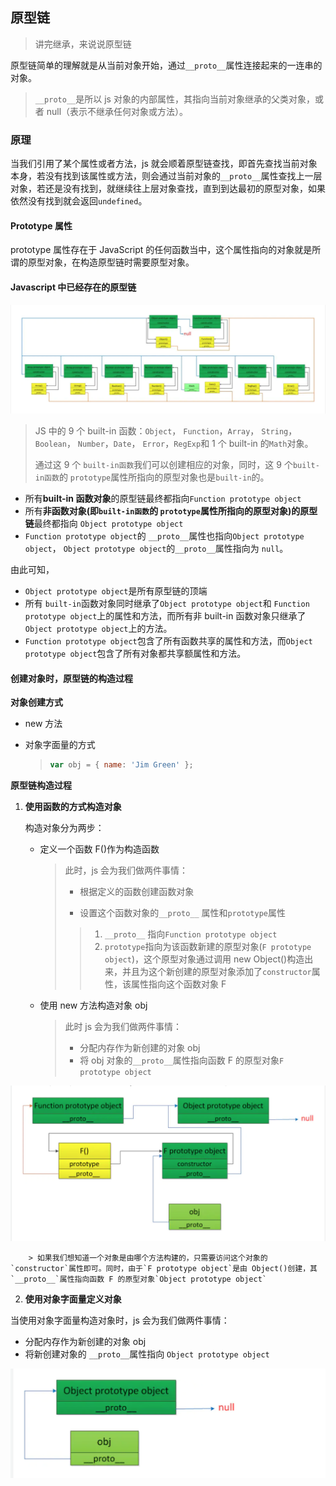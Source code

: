 ## 原型链

> 讲完继承，来说说原型链

原型链简单的理解就是从当前对象开始，通过`__proto__`属性连接起来的一连串的对象。

> `__proto__`是所以 js 对象的内部属性，其指向当前对象继承的父类对象，或者 null（表示不继承任何对象或方法）。

### 原理

当我们引用了某个属性或者方法，js 就会顺着原型链查找，即首先查找当前对象本身，若没有找到该属性或方法，则会通过当前对象的`__proto__`属性查找上一层对象，若还是没有找到，就继续往上层对象查找，直到到达最初的原型对象，如果依然没有找到就会返回`undefined`。

#### Prototype 属性

prototype 属性存在于 JavaScript 的任何函数当中，这个属性指向的对象就是所谓的原型对象，在构造原型链时需要原型对象。

#### Javascript 中已经存在的原型链

![](./static/0.png)

> JS 中的 9 个 built-in 函数：`Object`， `Function`，`Array`， `String`，`Boolean`， `Number`，`Date`， `Error`，`RegExp`和 1 个 built-in 的`Math`对象。
>
> 通过这 9 个 `built-in函数`我们可以创建相应的对象，同时，这 9 个`built-in函数`的 `prototype`属性所指向的原型对象也是`built-in`的。

-   所有**built-in 函数对象**的原型链最终都指向`Function prototype object`
-   所有**非函数对象(即`built-in函数`的 `prototype`属性所指向的原型对象)的原型链**最终都指向 `Object prototype object`
-   `Function prototype object`的 `__proto__`属性也指向`Object prototype object`， `Object prototype object`的`__proto__`属性指向为 `null`。

由此可知，

-   `Object prototype object`是所有原型链的顶端
-   所有 `built-in`函数对象同时继承了`Object prototype object`和 `Function prototype object`上的属性和方法，而所有非 built-in 函数对象只继承了`Object prototype object`上的方法。
-   `Function prototype object`包含了所有函数共享的属性和方法，而`Object prototype object`包含了所有对象都共享额属性和方法。

#### 创建对象时，原型链的构造过程

**对象创建方式**

-   new 方法

-   对象字面量的方式

    > ```javascript
    > var obj = { name: 'Jim Green' };
    > ```

**原型链构造过程**

1. **使用函数的方式构造对象**

    构造对象分为两步：

    - 定义一个函数 F()作为构造函数

        > 此时，js 会为我们做两件事情：
        >
        > - 根据定义的函数创建函数对象
        >
        > - 设置这个函数对象的`__proto__` 属性和`prototype`属性
        >
        > > 1. `__proto__` 指向`Function prototype object`
        > > 2. `prototype`指向为该函数新建的原型对象(`F prototype object`)，这个原型对象通过调用 new Object()构造出来，并且为这个新创建的原型对象添加了`constructor`属性，该属性指向这个函数对象 F

    - 使用 new 方法构造对象 obj

        > 此时 js 会为我们做两件事情：
        >
        > - 分配内存作为新创建的对象 obj
        > - 将 obj 对象的`__proto__`属性指向函数 F 的原型对象`F prototype object`

![](./static/1.png)

        > 如果我们想知道一个对象是由哪个方法构建的，只需要访问这个对象的 `constructor`属性即可。同时，由于`F prototype object`是由 Object()创建，其`__proto__`属性指向函数 F 的原型对象`Object prototype object`

2. **使用对象字面量定义对象**

当使用对象字面量构造对象时，js 会为我们做两件事情：

-   分配内存作为新创建的对象 obj
-   将新创建对象的 `__proto__`属性指向 `Object prototype object`

![](./static/2.png)
